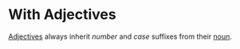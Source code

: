 # With Adjectives

[Adjectives](../pos/adwords.md) always inherit _number_ and _case_ suffixes from their [noun](../pos/nouns.md).

